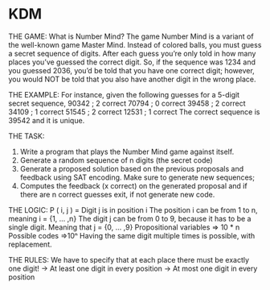 # KDM

THE GAME:
What is Number Mind?
The game Number Mind is a variant of the well-known game Master Mind.
Instead of colored balls, you must guess a secret sequence of digits. After
each guess you’re only told in how many places you’ve guessed the correct digit.
So, if the sequence was 1234 and you guessed 2036, you’d be told that you have
one correct digit; however, you would NOT be told that you also have another
digit in the wrong place.

THE EXAMPLE:
For instance, given the following guesses for a 5-digit secret sequence,
90342 ; 2 correct
70794 ; 0 correct
39458 ; 2 correct
34109 ; 1 correct
51545 ; 2 correct
12531 ; 1 correct
The correct sequence is 39542 and it is unique.

THE TASK:
1. Write a program that plays the Number Mind game against itself.
2. Generate a random sequence of n digits (the secret code)
3. Generate a proposed solution based on the previous proposals
and feedback using SAT encoding. Make sure to generate new
sequences;
4. Computes the feedback (x correct) on the generated proposal and
if there are n correct guesses exit, if not generate new code.

THE LOGIC:
P ( i, j ) = Digit j is in position i
The position i can be from 1 to n, meaning i = {1, … ,n}
The digit j can be from 0 to 9, because it has to be a single digit.
Meaning that j = {0, … ,9}
Propositional variables => 10 * n
Possible codes =>10ⁿ
Having the same digit multiple times is possible, with replacement.

THE RULES:
We have to specify that at each place there must be exactly one
digit!
→ At least one digit in every position
→ At most one digit in every position
